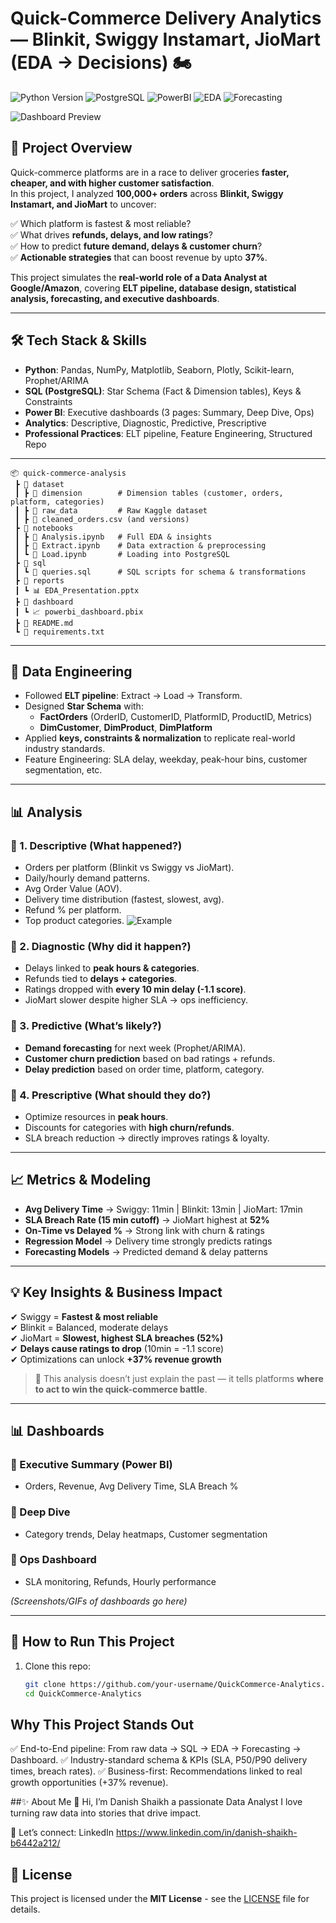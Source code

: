 # Quick-Commerce Delivery Analytics — Blinkit, Swiggy Instamart, JioMart (EDA → Decisions) 🏍️

![Python Version](https://img.shields.io/badge/python-3.10%2B-blue)
![PostgreSQL](https://img.shields.io/badge/PostgreSQL-Database-informational?logo=postgresql)
![PowerBI](https://img.shields.io/badge/PowerBI-Dashboard-yellow?logo=powerbi)
![EDA](https://img.shields.io/badge/EDA-Storytelling-orange)
![Forecasting](https://img.shields.io/badge/Forecasting-ARIMA/Prophet-green)

![Dashboard Preview](https://github.com/user-attachments/assets/297a6f83-9b19-4277-9b07-bc0dfe77ea3a)
## 📌 Project Overview  
Quick-commerce platforms are in a race to deliver groceries **faster, cheaper, and with higher customer satisfaction**.  
In this project, I analyzed **100,000+ orders** across **Blinkit, Swiggy Instamart, and JioMart** to uncover:  

✅ Which platform is fastest & most reliable?  
✅ What drives **refunds, delays, and low ratings**?  
✅ How to predict **future demand, delays & customer churn**?  
✅ **Actionable strategies** that can boost revenue by upto **37%**.  

This project simulates the **real-world role of a Data Analyst at Google/Amazon**, covering **ELT pipeline, database design, statistical analysis, forecasting, and executive dashboards**.  

---

## 🛠️ Tech Stack & Skills  
- **Python**: Pandas, NumPy, Matplotlib, Seaborn, Plotly, Scikit-learn, Prophet/ARIMA  
- **SQL (PostgreSQL)**: Star Schema (Fact & Dimension tables), Keys & Constraints  
- **Power BI**: Executive dashboards (3 pages: Summary, Deep Dive, Ops)  
- **Analytics**: Descriptive, Diagnostic, Predictive, Prescriptive  
- **Professional Practices**: ELT pipeline, Feature Engineering, Structured Repo  

---

```
📦 quick-commerce-analysis
 ┣ 📂 dataset
 ┃ ┣ 📂 dimension        # Dimension tables (customer, orders, platform, categories)
 ┃ ┣ 📂 raw_data         # Raw Kaggle dataset
 ┃ ┣ 📄 cleaned_orders.csv (and versions)
 ┣ 📂 notebooks
 ┃ ┣ 📓 Analysis.ipynb   # Full EDA & insights
 ┃ ┣ 📓 Extract.ipynb    # Data extraction & preprocessing
 ┃ ┗ 📓 Load.ipynb       # Loading into PostgreSQL
 ┣ 📂 sql
 ┃ ┗ 📄 queries.sql      # SQL scripts for schema & transformations
 ┣ 📂 reports
 ┃ ┗ 📊 EDA_Presentation.pptx
 ┣ 📂 dashboard
 ┃ ┗ 📈 powerbi_dashboard.pbix
 ┣ 📄 README.md
 ┗ 📄 requirements.txt

 ```

---

## 🔹 Data Engineering  
- Followed **ELT pipeline**: Extract → Load → Transform.  
- Designed **Star Schema** with:  
  - **FactOrders** (OrderID, CustomerID, PlatformID, ProductID, Metrics)  
  - **DimCustomer**, **DimProduct**, **DimPlatform**  
- Applied **keys, constraints & normalization** to replicate real-world industry standards.  
- Feature Engineering: SLA delay, weekday, peak-hour bins, customer segmentation, etc.  

---

## 📊 Analysis  

### 🔹 1. Descriptive (What happened?)  
- Orders per platform (Blinkit vs Swiggy vs JioMart).  
- Daily/hourly demand patterns.  
- Avg Order Value (AOV).  
- Delivery time distribution (fastest, slowest, avg).  
- Refund % per platform.  
- Top product categories.
 ![Example](https://github.com/user-attachments/assets/79565c8f-0506-4821-8383-c3935f4b8069)

### 🔹 2. Diagnostic (Why did it happen?)  
- Delays linked to **peak hours & categories**.  
- Refunds tied to **delays + categories**.  
- Ratings dropped with **every 10 min delay (-1.1 score)**.  
- JioMart slower despite higher SLA → ops inefficiency.  

### 🔹 3. Predictive (What’s likely?)  
- **Demand forecasting** for next week (Prophet/ARIMA).  
- **Customer churn prediction** based on bad ratings + refunds.  
- **Delay prediction** based on order time, platform, category.  

### 🔹 4. Prescriptive (What should they do?)  
- Optimize resources in **peak hours**.  
- Discounts for categories with **high churn/refunds**.  
- SLA breach reduction → directly improves ratings & loyalty.  

---

## 📈 Metrics & Modeling  
- **Avg Delivery Time** → Swiggy: 11min | Blinkit: 13min | JioMart: 17min  
- **SLA Breach Rate (15 min cutoff)** → JioMart highest at **52%**  
- **On-Time vs Delayed %** → Strong link with churn & ratings  
- **Regression Model** → Delivery time strongly predicts ratings  
- **Forecasting Models** → Predicted demand & delay patterns  

---

## 💡 Key Insights & Business Impact  
✔ Swiggy = **Fastest & most reliable**  
✔ Blinkit = Balanced, moderate delays  
✔ JioMart = **Slowest, highest SLA breaches (52%)**  
✔ **Delays cause ratings to drop** (10min = -1.1 score)  
✔ Optimizations can unlock **+37% revenue growth**  

> 🎯 This analysis doesn’t just explain the past — it tells platforms **where to act to win the quick-commerce battle**.  

---

## 📊 Dashboards  

### 📌 Executive Summary (Power BI)  
- Orders, Revenue, Avg Delivery Time, SLA Breach %  

### 📌 Deep Dive  
- Category trends, Delay heatmaps, Customer segmentation  

### 📌 Ops Dashboard  
- SLA monitoring, Refunds, Hourly performance  

*(Screenshots/GIFs of dashboards go here)*  

---

## 🚀 How to Run This Project  
1. Clone this repo:  
   ```bash
   git clone https://github.com/your-username/QuickCommerce-Analytics.git
   cd QuickCommerce-Analytics

## Why This Project Stands Out

✅ End-to-End pipeline: From raw data → SQL → EDA → Forecasting → Dashboard.
✅ Industry-standard schema & KPIs (SLA, P50/P90 delivery times, breach rates).
✅ Business-first: Recommendations linked to real growth opportunities (+37% revenue).


##✨ About Me
👋 Hi, I’m Danish Shaikh a passionate Data Analyst
I love turning raw data into stories that drive impact.

🔗 Let’s connect: LinkedIn
 https://www.linkedin.com/in/danish-shaikh-b6442a212/


## 📜 License
This project is licensed under the **MIT License** - see the [LICENSE](LICENSE) file for details.












